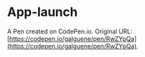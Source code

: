 # App-launch

A Pen created on CodePen.io. Original URL: [https://codepen.io/galguene/pen/RwZYpQa](https://codepen.io/galguene/pen/RwZYpQa).


